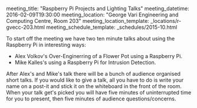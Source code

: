 meeting_title: "Raspberry Pi Projects and Lighting Talks"
meeting_datetime: 2016-02-09T19:30:00
meeting_location: "George Vari Engineering and Computing Centre, Room 203"
meeting_location_template: _locations/r-gvecc-203.html
meeting_schedule_template: _schedules/2015-10.html

To start off the meeting we have two ten minute talks about using the Raspberry Pi in interesting ways:

* Alex Volkov's Over-Enginerring of a Flower Pot using a Raspberry Pi.
* Mike Kalles's using a Raspberry Pi for Intrusion Detection.

After Alex's and Mike's talk there will be a bunch of audience organised short talks. If you would like to give a talk, all you have to do is write your name on a post-it and stick it on the whiteboard in the front of the room. When your talk get's picked you will have five minutes of uninterrupted time for you to present, then five minutes of audience questions/concerns.
